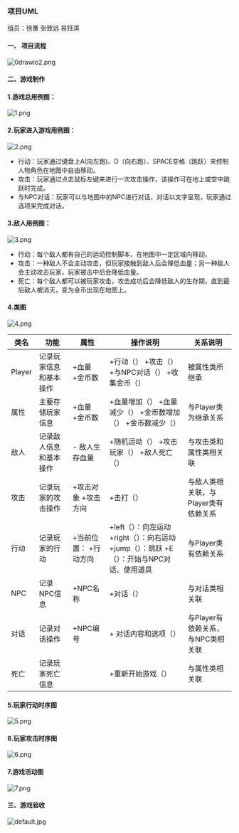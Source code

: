 ### 项目UML

组员：徐番 张致远 易钰淇

#### 一、 项目流程

![0drawio2.png](/api/users/image?path=8452/images/1650014465281.png)



#### 二、游戏制作

#### 1.游戏总用例图：

![1.png](/api/users/image?path=8452/images/1650011633659.png)

#### 2.玩家进入游戏用例图：

![2.png](/api/users/image?path=8452/images/1650011640331.png)

* 行动：玩家通过键盘上A(向左跑)、D（向右跑）、SPACE空格（跳跃）来控制人物角色在地图中自由移动。
* 攻击：玩家通过点击鼠标左键来进行一次攻击操作，该操作可在地上或空中跳跃时完成。
* 与NPC对话：玩家可以与地图中的NPC进行对话，对话以文字呈现，玩家通过选项来完成对话。

#### 3.敌人用例图：

![3.png](/api/users/image?path=8452/images/1650011645920.png)

* 行动：每个敌人都有自己的运动控制脚本，在地图中一定区域内移动。
* 攻击：一种敌人不会主动攻击，但玩家接触到敌人后会降低血量；另一种敌人会主动攻击玩家，玩家被击中后会降低血量。
* 死亡：每个敌人都可以被玩家攻击，攻击成功后会降低敌人的生存期，直到最后敌人被消灭，变为金币出现在地图上。

#### 4.类图

![4.png](/api/users/image?path=8452/images/1650012264577.png)

| **类名**   | **功能**                   | **属性**                      | **操作说明**                                                                                             | **关系说明**                                     |
| ------------ | ---------------------------- | ------------------------------- | ---------------------------------------------------------------------------------------------------------- | -------------------------------------------------- |
| Player | 记录玩家信息和基本操作| +血量 +金币数         | +行动（） +攻击（） +与NPC对话（） +收集金币（）                                         | 被属性类所继承                               |
| 属性   | 主要存储玩家信息       | +血量 +金币数         | +血量增加（） +血量减少（） +金币数增加（） +金币数减少（）                              | 与Player类为继承关系                         |
| 敌人   | 记录敌人信息和基本操作 | - 敌人生存血量            | +随机运动（） +攻击玩家（） +敌人死亡（）                                                    | 与攻击类和属性类相关联                      |
| 攻击   | 记录玩家的攻击操作     | +攻击对象 +攻击方向   | +击打（）                                                                                            | 与敌人类相关联，与Player类有依赖关系 |
| 行动  | 记录玩家的行动         | +当前位置： +行动方向 | +left（）：向左运动 +right（）：向右运动 +jump（）：跳跃 +E（）：开始与NPC对话、使用道具 | 与Player类有依赖关系                         |
| NPC   | 记录NPC信息            | +NPC名称                  | +对话（）                                                                                           | 与对话类相关联                               |
| 对话   | 记录对话操作           | +NPC编号                  | + 对话内容和选项（）                                                                               | 与Player有依赖关系，与NPC类相关联            |
| 死亡   | 记录玩家死亡信息       |                               | +重新开始游戏（）                                                                                    | 与属性类相关联                               |

#### 5.玩家行动时序图

![5.png](/api/users/image?path=8452/images/1650011657770.png)

#### 6.玩家攻击时序图

![6.png](/api/users/image?path=8452/images/1650011662042.png)

#### 7.游戏活动图

![7.png](/api/users/image?path=8452/images/1650012274099.png)

#### 三、游戏验收

![default.jpg](/api/users/image?path=8495/images/1650014265109.png)



